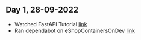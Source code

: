 ## Day 1, 28-09-2022
* Watched FastAPI Tutorial [link](https://www.youtube.com/watch?v=7t2alSnE2-I)
* Ran dependabot on eShopContainersOnDev [link](https://github.com/dotnet-architecture/eShopOnContainers)

